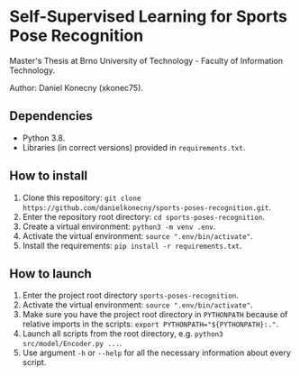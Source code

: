 # Self-Supervised Learning for Sports Pose Recognition

Master's Thesis at Brno University of Technology - Faculty of Information Technology.

Author: Daniel Konecny (xkonec75).

## Dependencies

* Python 3.8.
* Libraries (in correct versions) provided in `requirements.txt`.

## How to install

1. Clone this repository: `git clone https://github.com/danielkonecny/sports-poses-recognition.git`.
2. Enter the repository root directory: `cd sports-poses-recognition`.
3. Create a virtual environment: `python3 -m venv .env`.
4. Activate the virtual environment: `source ".env/bin/activate"`.
5. Install the requirements: `pip install -r requirements.txt`.

## How to launch

1. Enter the project root directory `sports-poses-recognition`.
2. Activate the virtual environment: `source ".env/bin/activate"`.
3. Make sure you have the project root directory in `PYTHONPATH` because of relative imports in the scripts: `export PYTHONPATH="${PYTHONPATH}:."`.
4. Launch all scripts from the root directory, e.g. `python3 src/model/Encoder.py ...`.
5. Use argument `-h` or `--help` for all the necessary information about every script.
